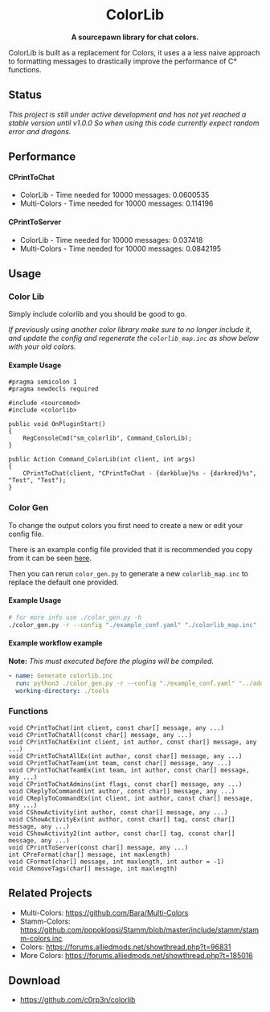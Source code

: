 <h1 align="center">
    ColorLib
</h1>
<p align="center">
    <strong>A sourcepawn library for chat colors.</strong>
</p>

ColorLib is built as a replacement for Colors, it uses a a less naive approach
to formatting messages to drastically improve the performance of C* functions.

## Status

*This project is still under active development and has not yet reached a stable
version until v1.0.0 So when using this code currently expect random error and
dragons.*

## Performance
#### CPrintToChat
 - ColorLib - Time needed for 10000 messages: 0.0600535
 - Multi-Colors - Time needed for 10000 messages: 0.114196
#### CPrintToServer
 - ColorLib - Time needed for 10000 messages: 0.037418‬
 - Multi-Colors - Time needed for 10000 messages: 0.0842195‬

## Usage
### Color Lib
Simply include colorlib and you should be good to go.

*If previously using another color library make sure to no longer include it,
and update the config and regenerate the `colorlib_map.inc` as show below with
your old colors.*

#### Example Usage
```SourcePawn
#pragma semicolon 1
#pragma newdecls required

#include <sourcemod>
#include <colorlib>

public void OnPluginStart()
{
    RegConsoleCmd("sm_colorlib", Command_ColorLib);
}

public Action Command_ColorLib(int client, int args)
{
    CPrintToChat(client, "CPrintToChat - {darkblue}%s - {darkred}%s", "Test", "Test");
}
```

### Color Gen
To change the output colors you first need to create a new or edit your config
file.

There is an example config file provided that it is recommended you copy from it
can be seen [here](tools/example_conf.yaml).

Then you can rerun `color_gen.py` to generate a new `colorlib_map.inc` to
replace the default one provided.

#### Example Usage
```bash
# for more info use ./color_gen.py -h
./color_gen.py -r --config "./example_conf.yaml" "./colorlib_map.inc"
```

#### Example workflow example
__Note:__ _This must executed before the plugins will be compiled._
```yaml
- name: Generate colorlib.inc
  run: python3 ./color_gen.py -r --config "./example_conf.yaml" "../addons/sourcemod/scripting/include/colorlib_map.inc"
  working-directory: ./tools
```


### Functions
```SourcePawn
void CPrintToChat(int client, const char[] message, any ...)
void CPrintToChatAll(const char[] message, any ...)
void CPrintToChatEx(int client, int author, const char[] message, any ...)
void CPrintToChatAllEx(int author, const char[] message, any ...)
void CPrintToChatTeam(int team, const char[] message, any ...)
void CPrintToChatTeamEx(int team, int author, const char[] message, any ...)
void CPrintToChatAdmins(int flags, const char[] message, any ...)
void CReplyToCommand(int author, const char[] message, any ...)
void CReplyToCommandEx(int client, int author, const char[] message, any ...)
void CShowActivity(int author, const char[] message, any ...)
void CShowActivityEx(int author, const char[] tag, const char[] message, any ...)
void CShowActivity2(int author, const char[] tag, cconst char[] message, any ...)
void CPrintToServer(const char[] message, any ...)
int CPreFormat(char[] message, int maxlength)
void CFormat(char[] message, int maxlength, int author = -1)
void CRemoveTags(char[] message, int maxlength)
```

## Related Projects
 - Multi-Colors: https://github.com/Bara/Multi-Colors
 - Stamm-Colors: https://github.com/popoklopsi/Stamm/blob/master/include/stamm/stamm-colors.inc
 - Colors: https://forums.alliedmods.net/showthread.php?t=96831
 - More Colors: https://forums.alliedmods.net/showthread.php?t=185016

## Download
 - https://github.com/c0rp3n/colorlib
